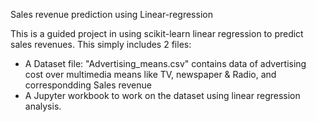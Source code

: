 Sales revenue prediction using Linear-regression

This is a guided project in using scikit-learn linear regression to predict sales revenues. This simply includes 2 files:

- A Dataset file: "Advertising_means.csv" contains data of advertising cost over multimedia means like TV, newspaper & Radio, and correspondding Sales revenue
- A Jupyter workbook to work on the dataset using linear regression analysis.
